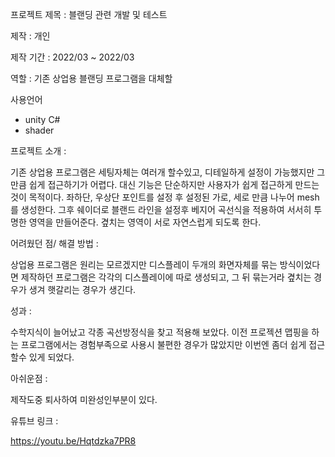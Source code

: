 프로젝트 제목 : 블랜딩 관련 개발 및 테스트 

제작 : 개인 

제작 기간 : 2022/03 ~ 2022/03 

역할 : 기존 상업용 블랜딩 프로그램을 대체할 

사용언어
- unity C#
- shader

프로젝트 소개 : 

기존 상업용 프로그램은 세팅자체는 여러개 할수있고,
디테일하게 설정이 가능했지만 그만큼 쉽게 접근하기가 어렵다.
대신 기능은 단순하지만 사용자가 쉽게 접근하게 만드는것이 목적이다.
좌하단, 우상단 포인트를 설정 후 설정된 가로, 세로 만큼 나누어 mesh를 생성한다.
그후 쉐이더로 블랜드 라인을 설정후 베지어 곡선식을 적용하여 서서히 투명한 영역을 만들어준다.
곂치는 영역이 서로 자연스럽게 되도록 한다.

어려웠던 점/ 해결 방법 : 

상업용 프로그램은 원리는 모르겠지만 디스플레이 두개의 화면자체를 묶는 방식이었다면
제작하던 프로그램은 각각의 디스플레이에 따로 생성되고, 그 뒤 묶는거라 
곂치는 경우가 생겨 햇갈리는 경우가 생긴다.

성과 : 

수학지식이 늘어났고 각종 곡선방정식을 찾고 적용해 보았다. 이전 프로젝션 맵핑을 하는 프로그램에서는
경험부족으로 사용시 불편한 경우가 많았지만 이번엔 좀더 쉽게 접근할수 있게 되었다.

아쉬운점 : 

제작도중 퇴사하여 미완성인부분이 있다.

유튜브 링크 :

https://youtu.be/Hqtdzka7PR8
